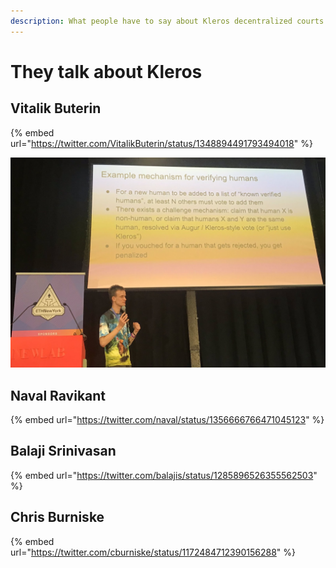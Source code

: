 ```yaml
---
description: What people have to say about Kleros decentralized courts
---
```


# They talk about Kleros

## Vitalik Buterin

{% embed url="https://twitter.com/VitalikButerin/status/1348894491793494018" %}

![&quot;Just Use Kleros&quot;](.gitbook/assets/image%20%282%29.png)

## Naval Ravikant

{% embed url="https://twitter.com/naval/status/1356666766471045123" %}

## Balaji Srinivasan

{% embed url="https://twitter.com/balajis/status/1285896526355562503" %}

## Chris Burniske

{% embed url="https://twitter.com/cburniske/status/1172484712390156288" %}

